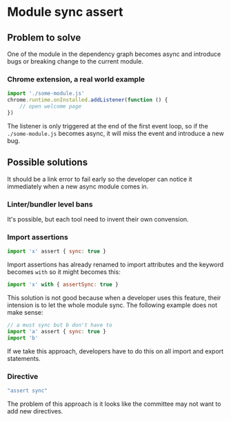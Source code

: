 # Module sync assert

## Problem to solve

One of the module in the dependency graph becomes async and introduce bugs or breaking change to the current module.

### Chrome extension, a real world example

```js
import './some-module.js'
chrome.runtime.onInstalled.addListener(function () {
    // open welcome page
})
```

The listener is only triggered at the end of the first event loop, so if the `./some-module.js` becomes async, it will
miss the event and introduce a new bug.

## Possible solutions

It should be a link error to fail early so the developer can notice it immediately when a new async module comes in.

### Linter/bundler level bans

It's possible, but each tool need to invent their own convension.

### Import assertions

```js
import 'x' assert { sync: true }
```

Import assertions has already renamed to import attributes and the keyword becomes `with` so it might becomes this:

```js
import 'x' with { assertSync: true }
```

This solution is not good because when a developer uses this feature, their intension is to let the whole module sync.
The following example does not make sense:

```js
// a must sync but b don't have to
import 'a' assert { sync: true }
import 'b'
```

If we take this approach, developers have to do this on all import and export statements.

### Directive

```js
"assert sync"
```

The problem of this approach is it looks like the committee may not want to add new directives.
